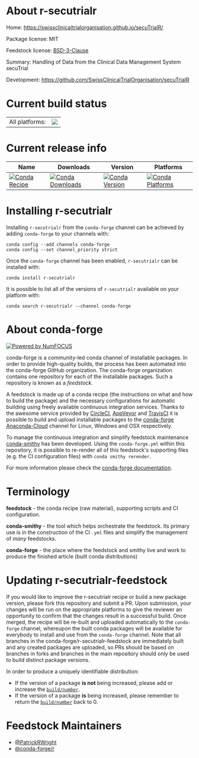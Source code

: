 About r-secutrialr
==================

Home: https://swissclinicaltrialorganisation.github.io/secuTrialR/

Package license: MIT

Feedstock license: [BSD-3-Clause](https://github.com/conda-forge/r-secutrialr-feedstock/blob/master/LICENSE.txt)

Summary: Handling of Data from the Clinical Data Management System secuTrial

Development: https://github.com/SwissClinicalTrialOrganisation/secuTrialR

Current build status
====================


<table><tr><td>All platforms:</td>
    <td>
      <a href="https://dev.azure.com/conda-forge/feedstock-builds/_build/latest?definitionId=9514&branchName=master">
        <img src="https://dev.azure.com/conda-forge/feedstock-builds/_apis/build/status/r-secutrialr-feedstock?branchName=master">
      </a>
    </td>
  </tr>
</table>

Current release info
====================

| Name | Downloads | Version | Platforms |
| --- | --- | --- | --- |
| [![Conda Recipe](https://img.shields.io/badge/recipe-r--secutrialr-green.svg)](https://anaconda.org/conda-forge/r-secutrialr) | [![Conda Downloads](https://img.shields.io/conda/dn/conda-forge/r-secutrialr.svg)](https://anaconda.org/conda-forge/r-secutrialr) | [![Conda Version](https://img.shields.io/conda/vn/conda-forge/r-secutrialr.svg)](https://anaconda.org/conda-forge/r-secutrialr) | [![Conda Platforms](https://img.shields.io/conda/pn/conda-forge/r-secutrialr.svg)](https://anaconda.org/conda-forge/r-secutrialr) |

Installing r-secutrialr
=======================

Installing `r-secutrialr` from the `conda-forge` channel can be achieved by adding `conda-forge` to your channels with:

```
conda config --add channels conda-forge
conda config --set channel_priority strict
```

Once the `conda-forge` channel has been enabled, `r-secutrialr` can be installed with:

```
conda install r-secutrialr
```

It is possible to list all of the versions of `r-secutrialr` available on your platform with:

```
conda search r-secutrialr --channel conda-forge
```


About conda-forge
=================

[![Powered by NumFOCUS](https://img.shields.io/badge/powered%20by-NumFOCUS-orange.svg?style=flat&colorA=E1523D&colorB=007D8A)](http://numfocus.org)

conda-forge is a community-led conda channel of installable packages.
In order to provide high-quality builds, the process has been automated into the
conda-forge GitHub organization. The conda-forge organization contains one repository
for each of the installable packages. Such a repository is known as a *feedstock*.

A feedstock is made up of a conda recipe (the instructions on what and how to build
the package) and the necessary configurations for automatic building using freely
available continuous integration services. Thanks to the awesome service provided by
[CircleCI](https://circleci.com/), [AppVeyor](https://www.appveyor.com/)
and [TravisCI](https://travis-ci.com/) it is possible to build and upload installable
packages to the [conda-forge](https://anaconda.org/conda-forge)
[Anaconda-Cloud](https://anaconda.org/) channel for Linux, Windows and OSX respectively.

To manage the continuous integration and simplify feedstock maintenance
[conda-smithy](https://github.com/conda-forge/conda-smithy) has been developed.
Using the ``conda-forge.yml`` within this repository, it is possible to re-render all of
this feedstock's supporting files (e.g. the CI configuration files) with ``conda smithy rerender``.

For more information please check the [conda-forge documentation](https://conda-forge.org/docs/).

Terminology
===========

**feedstock** - the conda recipe (raw material), supporting scripts and CI configuration.

**conda-smithy** - the tool which helps orchestrate the feedstock.
                   Its primary use is in the construction of the CI ``.yml`` files
                   and simplify the management of *many* feedstocks.

**conda-forge** - the place where the feedstock and smithy live and work to
                  produce the finished article (built conda distributions)


Updating r-secutrialr-feedstock
===============================

If you would like to improve the r-secutrialr recipe or build a new
package version, please fork this repository and submit a PR. Upon submission,
your changes will be run on the appropriate platforms to give the reviewer an
opportunity to confirm that the changes result in a successful build. Once
merged, the recipe will be re-built and uploaded automatically to the
`conda-forge` channel, whereupon the built conda packages will be available for
everybody to install and use from the `conda-forge` channel.
Note that all branches in the conda-forge/r-secutrialr-feedstock are
immediately built and any created packages are uploaded, so PRs should be based
on branches in forks and branches in the main repository should only be used to
build distinct package versions.

In order to produce a uniquely identifiable distribution:
 * If the version of a package **is not** being increased, please add or increase
   the [``build/number``](https://docs.conda.io/projects/conda-build/en/latest/resources/define-metadata.html#build-number-and-string).
 * If the version of a package **is** being increased, please remember to return
   the [``build/number``](https://docs.conda.io/projects/conda-build/en/latest/resources/define-metadata.html#build-number-and-string)
   back to 0.

Feedstock Maintainers
=====================

* [@PatrickRWright](https://github.com/PatrickRWright/)
* [@conda-forge/r](https://github.com/conda-forge/r/)

